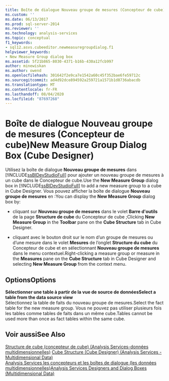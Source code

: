 ```yaml
---
title: Boîte de dialogue Nouveau groupe de mesures (Concepteur de cube) | Microsoft Docs
ms.custom: ''
ms.date: 06/13/2017
ms.prod: sql-server-2014
ms.reviewer: ''
ms.technology: analysis-services
ms.topic: conceptual
f1_keywords:
- sql12.asvs.cubeeditor.newmeasuregroupdialog.f1
helpviewer_keywords:
- New Measure Group dialog box
ms.assetid: 5f21b865-8030-4371-b16b-430a12fcb997
author: minewiskan
ms.author: owend
ms.openlocfilehash: 301642f2e9ca7e1542a60c45f352bae6fe59712c
ms.sourcegitcommit: ad4d92dce894592a259721a1571b1d8736abacdb
ms.translationtype: MT
ms.contentlocale: fr-FR
ms.lasthandoff: 08/04/2020
ms.locfileid: "87697268"
---
```

# <a name="new-measure-group-dialog-box-cube-designer"></a><span data-ttu-id="d7747-102">Boîte de dialogue Nouveau groupe de mesures (Concepteur de cube)</span><span class="sxs-lookup"><span data-stu-id="d7747-102">New Measure Group Dialog Box (Cube Designer)</span></span>
  <span data-ttu-id="d7747-103">Utilisez la boîte de dialogue **Nouveau groupe de mesures** dans [!INCLUDE[ssBIDevStudioFull](../includes/ssbidevstudiofull-md.md)] pour ajouter un nouveau groupe de mesures à un cube dans le Concepteur de cube.</span><span class="sxs-lookup"><span data-stu-id="d7747-103">Use the **New Measure Group** dialog box in [!INCLUDE[ssBIDevStudioFull](../includes/ssbidevstudiofull-md.md)] to add a new measure group to a cube in Cube Designer.</span></span> <span data-ttu-id="d7747-104">Vous pouvez afficher la boîte de dialogue **Nouveau groupe de mesures** en :</span><span class="sxs-lookup"><span data-stu-id="d7747-104">You can display the **New Measure Group** dialog box by:</span></span>  
  
-   <span data-ttu-id="d7747-105">cliquant sur **Nouveau groupe de mesures** dans le volet **Barre d'outils** de la page **Structure de cube** du Concepteur de cube ;</span><span class="sxs-lookup"><span data-stu-id="d7747-105">Clicking **New Measure Group** in the **Toolbar** pane on the **Cube Structure** tab in Cube Designer.</span></span>  
  
-   <span data-ttu-id="d7747-106">cliquant avec le bouton droit sur le nom d’un groupe de mesures ou d’une mesure dans le volet **Mesures** de l’onglet **Structure du cube** du Concepteur de cube et en sélectionnant **Nouveau groupe de mesures** dans le menu contextuel.</span><span class="sxs-lookup"><span data-stu-id="d7747-106">Right-clicking a measure group or measure in the **Measures** pane on the **Cube Structure** tab in Cube Designer and selecting **New Measure Group** from the context menu.</span></span>  
  
## <a name="options"></a><span data-ttu-id="d7747-107">Options</span><span class="sxs-lookup"><span data-stu-id="d7747-107">Options</span></span>  
 <span data-ttu-id="d7747-108">**Sélectionner une table à partir de la vue de source de données**</span><span class="sxs-lookup"><span data-stu-id="d7747-108">**Select a table from the data source view**</span></span>  
 <span data-ttu-id="d7747-109">Sélectionnez la table de faits du nouveau groupe de mesures.</span><span class="sxs-lookup"><span data-stu-id="d7747-109">Select the fact table for the new measure group.</span></span> <span data-ttu-id="d7747-110">Vous ne pouvez pas utiliser plusieurs fois les tables comme tables de faits dans un même cube.</span><span class="sxs-lookup"><span data-stu-id="d7747-110">Tables cannot be used more than once as fact tables within the same cube.</span></span>  
  
## <a name="see-also"></a><span data-ttu-id="d7747-111">Voir aussi</span><span class="sxs-lookup"><span data-stu-id="d7747-111">See Also</span></span>  
 <span data-ttu-id="d7747-112">[Structure de cube &#40;concepteur de cube&#41; &#40;Analysis Services-données multidimensionnelles&#41;](cube-structure-cube-designer-analysis-services-multidimensional-data.md) </span><span class="sxs-lookup"><span data-stu-id="d7747-112">[Cube Structure &#40;Cube Designer&#41; &#40;Analysis Services - Multidimensional Data&#41;](cube-structure-cube-designer-analysis-services-multidimensional-data.md) </span></span>  
 [<span data-ttu-id="d7747-113">Analysis Services les concepteurs et les boîtes de dialogue &#40;les données multidimensionnelles&#41;</span><span class="sxs-lookup"><span data-stu-id="d7747-113">Analysis Services Designers and Dialog Boxes &#40;Multidimensional Data&#41;</span></span>](analysis-services-designers-and-dialog-boxes-multidimensional-data.md)  
  
  
